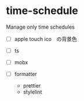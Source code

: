 # time-schedule
 Manage only time schedules
 
- [ ] apple touch ico　の背景色

- [ ] ts
- [ ] mobx
- [ ] formatter
  - prettier
  - stylelint
